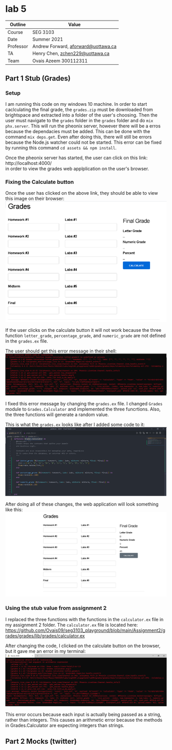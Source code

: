 # lab 5
| Outline | Value |
| --- | --- |
| Course | SEG 3103 |
| Date | Summer 2021 |
| Professor | Andrew Forward, aforward@uottawa.ca |
| TA | Henry Chen, zchen229@uottawa.ca|
| Team | Ovais Azeem 300112311 |

## Part 1 Stub (Grades)

### Setup 

I am running this code on my windows 10 machine. 
In order to start caclculating the final grade, the `grades.zip` must be downloaded from brightspace 
and extracted into a folder of the user's choosing. 
Then the user must navigate to the `grades` folder in the `grades` folder and do `mix phx.server`.
This will run the pheonix server, however there will be a erros because the dependacies must be added. 
This can be done with the command `mix deps.get`.
Even after doing this, there will still be errors because the Node.js watcher could not be started. 
This error can be fixed by running this command `cd assets && npm install`. <br>

Once the pheonix server has started, the user can click on this link: http://localhost:4000/ <br>
in order to view the grades web applplication on the user's browser. 

### Fixing the Calculate button

Once the user has clicked on the above link, they should be able to view this image on their browser: <br>
![initial web app](https://github.com/Ovais09/seg3103_playground/blob/main/lab05/assets/initialwebapp.png) <br>

If the user clicks on the calculate button it will not work because the three function `letter_grade`, `percentage_grade`, and `numeric_grade`
are not defined in the `grades.ex` file. 

The user should get this error message in their shell: <br>
![initial error message](https://github.com/Ovais09/seg3103_playground/blob/main/lab05/assets/errormessageinitial.png)  <br>

I fixed this error message by changing the `grades.ex` file. I changed `Grades` module to `Grades.Calculator` and implemented the three funcrtions. 
Also, the three functions will generate a random value.  <br>

This is what the `grades.ex` looks like after I added some code to it: <br>
![grades.ex file after adding code](https://github.com/Ovais09/seg3103_playground/blob/main/lab05/assets/functionsImplementedGrades.png) <br>

After doing all of these changes, the web application will look something like this: <br>
![browser app no error](https://github.com/Ovais09/seg3103_playground/blob/main/lab05/assets/BrowserScreenshotGrades.png)  <br>


### Using the stub value from assignment 2

I replaced the three functions with the functions in the `calculator.ex` file in my assignment 2 folder. The `calculator.ex` file is located here: https://github.com/Ovais09/seg3103_playground/blob/main/Assignment2/grades/grades/lib/grades/calculator.ex
<br>

After changing the code, I clicked on the calculate button on the browser, but it gave me an error in my terminal: <br>
![error after changing assignment 2](https://github.com/Ovais09/seg3103_playground/blob/main/lab05/assets/errormessagewsl.png) <br> 

This error occurs because each input is actually being passed as a string, rather than integers. This causes an arithmetic error because the methods in Grades.Calculator 
are expecting integers than strings. 

## Part 2 Mocks (twitter)










